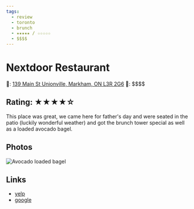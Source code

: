 ```yaml
---
tags:
  - review
  - toronto
  - brunch
  - ★★★★★ / ☆☆☆☆☆
  - $$$$
---
```


# Nextdoor Restaurant

📌: [139 Main St Unionville, Markham, ON L3R 2G6](https://maps.app.goo.gl/6Ui6iTxDwkK3xS8R6)
💸: \$\$\$\$

## Rating: ★★★★☆

This place was great, we came here for father's day and were seated in the patio (luckily wonderful weather) and got the brunch tower special as well as a loaded avocado bagel.

## Photos

![Avocado loaded bagel](https://res.cloudinary.com/drwjkxxud/image/upload/v1721090664/2AAB9F40-F86E-41B9-8631-75B15598AE02_e8h2xg.jpg)

## Links

- [yelp]()
- [google]()